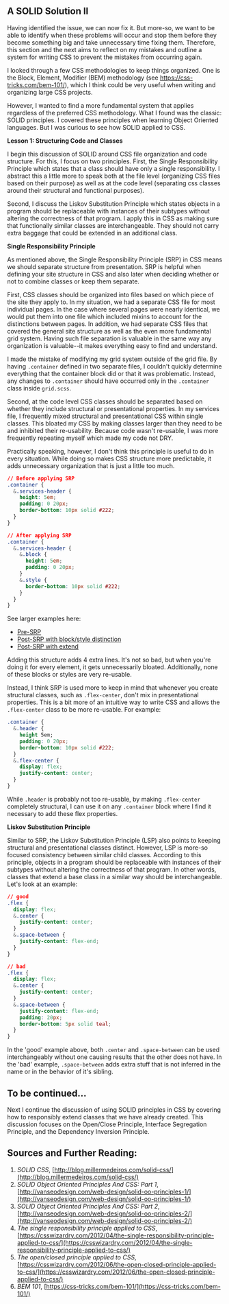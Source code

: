 ## A SOLID Solution II

Having identified the issue, we can now fix it. But more-so, we want to be able to identify when these problems will occur and stop them before they become something big and take unnecessary time fixing them. Therefore, this section and the next aims to reflect on my mistakes and outline a system for writing CSS to prevent the mistakes from occurring again.

I looked through a few CSS methodologies to keep things organized. One is the Block, Element, Modifier (BEM) methodology (see https://css-tricks.com/bem-101/), which I think could be very useful when writing and organizing large CSS projects.

However, I wanted to find a more fundamental system that applies regardless of the preferred CSS methodology. What I found was the classic: SOLID principles. I covered these principles when learning Object Oriented languages. But I was curious to see how SOLID applied to CSS.

**Lesson 1: Structuring Code and Classes**

I begin this discussion of SOLID around CSS file organization and code structure. For this, I focus on two principles. First, the Single Responsibility Principle which states that a class should have only a single responsibility. I abstract this a little more to speak both at the file level (organizing CSS files based on their purpose) as well as at the code level (separating css classes around their structural and functional purposes).

Second, I discuss the Liskov Substitution Principle which states objects in a program should be replaceable with instances of their subtypes without altering the correctness of that program. I apply this in CSS as making sure that functionally similar classes are interchangeable. They should not carry extra baggage that could be extended in an additional class.

**Single Responsibility Principle**

As mentioned above, the Single Responsibility Principle (SRP) in CSS means we should separate structure from presentation. SRP is helpful when defining your site structure in CSS and also later when deciding whether or not to combine classes or keep them separate.

First, CSS classes should be organized into files based on which piece of the site they apply to. In my situation, we had a separate CSS file for most individual pages. In the case where several pages were nearly identical, we would put them into one file which included mixins to account for the distinctions between pages. In addition, we had separate CSS files that covered the general site structure as well as the even more fundamental grid system. Having such file separation is valuable in the same way any organization is valuable--it makes everything easy to find and understand.

I made the mistake of modifying my grid system outside of the grid file. By having `.container` defined in two separate files, I couldn't quickly determine everything that the container block did or that it was problematic. Instead, any changes to `.container` should have occurred only in the `.container` class inside `grid.scss`.

Second, at the code level CSS classes should be separated based on whether they include structural or presentational properties. In my services file, I frequently mixed structural and presentational CSS within single classes. This bloated my CSS by making classes larger than they need to be and inhibited their re-usability. Because code wasn't re-usable, I was more frequently repeating myself which made my code not DRY.

Practically speaking, however, I don't think this principle is useful to do in every situation. While doing so makes CSS structure more predictable, it adds unnecessary organization that is just a little too much.

```css
// Before applying SRP
.container {
  &.services-header {
    height: 5em;
    padding: 0 20px;
    border-bottom: 10px solid #222;
  }
}

// After applying SRP
.container {
  &.services-header {
    &.block {
      height: 5em;
      padding: 0 20px;
    }
    &.style {
      border-bottom: 10px solid #222;
    }
  }
}
```
See larger examples here:

- [Pre-SRP](https://codepen.io/mattricedev/pen/jmYrOQ)
- [Post-SRP with block/style distinction](https://codepen.io/mattricedev/pen/LyeZPZ)
- [Post-SRP with extend](https://codepen.io/mattricedev/pen/rmpLOB)

Adding this structure adds 4 extra lines. It's not so bad, but when you're doing it for every element, it gets unnecessarily bloated. Additionally, none of these blocks or styles are very re-usable.

Instead, I think SRP is used more to keep in mind that whenever you create structural classes, such as `.flex-center`, don't mix in presentational properties. This is a bit more of an intuitive way to write CSS and allows the `.flex-center` class to be more re-usable. For example:

```css
.container {
  &.header {
    height 5em;
    padding: 0 20px;
    border-bottom: 10px solid #222;
  }
  &.flex-center {
    display: flex;
    justify-content: center;
  }
}
```

While `.header` is probably not too re-usable, by making `.flex-center` completely structural, I can use it on any `.container` block where I find it necessary to add these flex properties.

**Liskov Substitution Principle**

Similar to SRP, the Liskov Substitution Principle (LSP) also points to keeping structural and presentational classes distinct. However, LSP is more-so focused consistency between similar child classes. According to this principle, objects in a program should be replaceable with instances of their subtypes without altering the correctness of that program. In other words, classes that extend a base class in a similar way should be interchangeable. Let's look at an example:

```css
// good
.flex {
  display: flex;
  &.center {
    justify-content: center;
  }
  &.space-between {
    justify-content: flex-end;
  }
}

// bad
.flex {
  display: flex;
  &.center {
    justify-content: center;
  }
  &.space-between {
    justify-content: flex-end;
    padding: 20px;
    border-bottom: 5px solid teal;
  }
}
```

In the 'good' example above, both `.center` and `.space-between` can be used interchangeably without one causing results that the other does not have. In the 'bad' example, `.space-between` adds extra stuff that is not inferred in the name or in the behavior of it's sibling.

## To be continued...

Next I continue the discussion of using SOLID principles in CSS by covering how to responsibly extend classes that we have already created. This discussion focuses on the Open/Close Principle, Interface Segregation Principle, and the Dependency Inversion Principle.

## Sources and Further Reading:

1. *SOLID CSS*, [http://blog.millermedeiros.com/solid-css/](http://blog.millermedeiros.com/solid-css/)
2. *SOLID Object Oriented Principles And CSS: Part 1*, [http://vanseodesign.com/web-design/solid-oo-principles-1/](http://vanseodesign.com/web-design/solid-oo-principles-1/)
3. *SOLID Object Oriented Principles And CSS: Part 2*, [http://vanseodesign.com/web-design/solid-oo-principles-2/](http://vanseodesign.com/web-design/solid-oo-principles-2/)
4. *The single responsibility principle applied to CSS*, [https://csswizardry.com/2012/04/the-single-responsibility-principle-applied-to-css/](https://csswizardry.com/2012/04/the-single-responsibility-principle-applied-to-css/)
5. *The open/closed principle applied to CSS*, [https://csswizardry.com/2012/06/the-open-closed-principle-applied-to-css/](https://csswizardry.com/2012/06/the-open-closed-principle-applied-to-css/)
6. *BEM 101*, [https://css-tricks.com/bem-101/](https://css-tricks.com/bem-101/)
